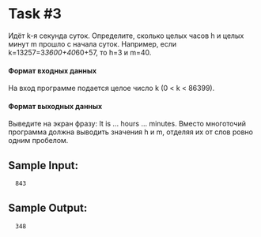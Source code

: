 # Task #3

Идёт k-я секунда суток. Определите, сколько целых часов h и целых минут m прошло с начала суток. Например, если
k=13257=3*3600+40*60+57,
то h=3 и m=40.

#### Формат входных данных
На вход программе подается целое число k (0 < k < 86399).

#### Формат выходных данных
Выведите на экран фразу:
It is ... hours ... minutes.
Вместо многоточий программа должна выводить значения h и m, отделяя их от слов ровно одним пробелом.

## Sample Input:
```bash
  843
```

## Sample Output:

```bash
  348
```